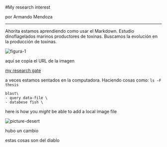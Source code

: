 #My research interest

por Armando Mendoza

---

Ahorita estamos aprendiendo como usar el Markdown. Estudio dinoflagelados marinos productores de toxinas. Buscamos la evolución en la producción de toxinas.

![figura-1](http://soer.justice.tas.gov.au/2009/image/864/cem/id864-p-GymnodiniumCatenatum-l.jpg)

aquí se copia el URL de la imagen

[my research gate](https://www.researchgate.net/profile/Armando_Mendoza-Flores)

a veces estamos sentados en la computadora. Haciendo cosas como: `ls -F thesis` 

```
blast\
- query data-file \
- databese fish \
```

here is how  you _might_ be able to add a local image file 

![picture-desert](./desktop/armando-btea-nb/img/Desert.jpg/)

hubo un cambio

estas cosas son del diablo


